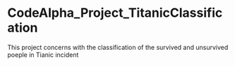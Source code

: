 # CodeAlpha_Project_TitanicClassification
This project concerns with the classification of the survived and unsurvived poeple in Tianic incident

